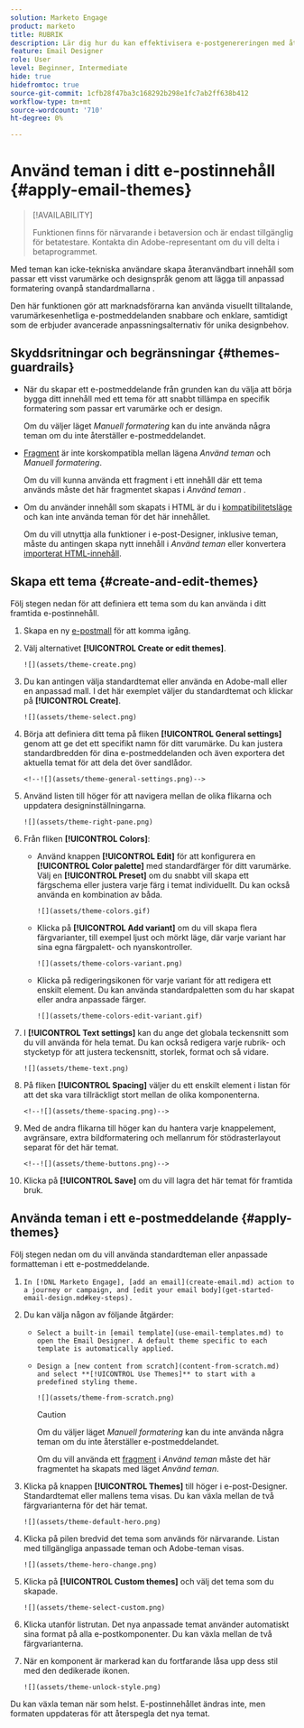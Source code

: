 ```yaml
---
solution: Marketo Engage
product: marketo
title: RUBRIK
description: Lär dig hur du kan effektivisera e-postgenereringen med återanvändbara teman och moduler, vilket ger en enhetlig design och effektivitet.
feature: Email Designer
role: User
level: Beginner, Intermediate
hide: true
hidefromtoc: true
source-git-commit: 1cfb28f47ba3c168292b298e1fc7ab2ff638b412
workflow-type: tm+mt
source-wordcount: '710'
ht-degree: 0%

---
```


# Använd teman i ditt e-postinnehåll {#apply-email-themes}

>[!AVAILABILITY]
>
>Funktionen finns för närvarande i betaversion och är endast tillgänglig för betatestare. Kontakta din Adobe-representant om du vill delta i betaprogrammet.

Med teman kan icke-tekniska användare skapa återanvändbart innehåll som passar ett visst varumärke och designspråk genom att lägga till anpassad formatering ovanpå standardmallarna <!-- to achieve brand specific results-->.

Den här funktionen gör att marknadsförarna kan använda visuellt tilltalande, varumärkesenhetliga e-postmeddelanden snabbare och enklare, samtidigt som de erbjuder avancerade anpassningsalternativ för unika designbehov.

<!--What is the Enhanced Email Authoring Experience?

This feature introduces two key components to simplify and enhance email creation:

* **Theme Management System**: A centralized system for creating, customizing, and applying reusable themes to emails. Themes ensure consistent styling across campaigns and eliminate the need for repetitive manual styling.

* **Modules**: Pre-designed, reusable content blocks that abstract common email elements (e.g., titles, descriptions, images, and links). Modules are built using customizable low-level components, offering flexibility while maintaining design standards.

Key Benefits:

- **Consistency**: Ensure all emails align with your brand's design guidelines.
- **Efficiency**: Save time by reusing themes and modules across campaigns.
- **Customization**: Add custom CSS and mobile-specific styles for advanced designs.
- **Scalability**: Eliminate repetitive styling tasks, enabling faster email creation.-->

## Skyddsritningar och begränsningar {#themes-guardrails}

* När du skapar ett e-postmeddelande från grunden kan du välja att börja bygga ditt innehåll med ett tema för att snabbt tillämpa en specifik formatering som passar ert varumärke och er design.

  Om du väljer läget _Manuell formatering_ kan du inte använda några teman om du inte återställer e-postmeddelandet.

* [Fragment](/help/marketo/product-docs/email-marketing/email-designer/fragments.md) är inte korskompatibla mellan lägena _Använd teman_ och _Manuell formatering_.

  Om du vill kunna använda ett fragment i ett innehåll där ett tema används måste det här fragmentet skapas i _Använd teman_ .

* Om du använder innehåll som skapats i HTML är du i [kompatibilitetsläge](/help/marketo/product-docs/email-marketing/email-designer/email-authoring.md#import-html) och kan inte använda teman för det här innehållet.

  Om du vill utnyttja alla funktioner i e-post-Designer, inklusive teman, måste du antingen skapa nytt innehåll i _Använd teman_ eller konvertera [importerat HTML-innehåll](/help/marketo/product-docs/email-marketing/email-designer/email-authoring.md#import-html).

<!--If using a content created in Manual Styling mode or HTML, you cannot apply themes to this content. You must create a new content in Use Themes mode.

If you apply a theme to a content using a [fragment](../content-management/fragments.md) created in Manual Styling mode, the rendering may not be optimal.-->

## Skapa ett tema {#create-and-edit-themes}

Följ stegen nedan för att definiera ett tema som du kan använda i ditt framtida e-postinnehåll.

1. Skapa en ny [e-postmall](/help/marketo/product-docs/email-marketing/email-designer/email-template-authoring.md#create-an-email-template) för att komma igång.

1. Välj alternativet **[!UICONTROL Create or edit themes]**.

   `![](assets/theme-create.png)`

1. Du kan antingen välja standardtemat eller använda en Adobe-mall eller en anpassad mall. I det här exemplet väljer du standardtemat och klickar på **[!UICONTROL Create]**.

   `![](assets/theme-select.png)`

1. Börja att definiera ditt tema på fliken **[!UICONTROL General settings]** genom att ge det ett specifikt namn för ditt varumärke. Du kan justera standardbredden för dina e-postmeddelanden och även exportera det aktuella temat för att dela det över sandlådor.

   `<!--![](assets/theme-general-settings.png)-->`

1. Använd listen till höger för att navigera mellan de olika flikarna och uppdatera designinställningarna.

   `![](assets/theme-right-pane.png)`

1. Från fliken **[!UICONTROL Colors]**:

   * Använd knappen **[!UICONTROL Edit]** för att konfigurera en **[!UICONTROL Color palette]** med standardfärger för ditt varumärke. Välj en **[!UICONTROL Preset]** om du snabbt vill skapa ett färgschema eller justera varje färg i temat individuellt. Du kan också använda en kombination av båda.

     `![](assets/theme-colors.gif)`

   * Klicka på **[!UICONTROL Add variant]** om du vill skapa flera färgvarianter, till exempel ljust och mörkt läge, där varje variant har sina egna färgpalett- och nyanskontroller.

     `![](assets/theme-colors-variant.png)`

   * Klicka på redigeringsikonen för varje variant för att redigera ett enskilt element. Du kan använda standardpaletten som du har skapat eller andra anpassade färger.

     `![](assets/theme-colors-edit-variant.gif)`

1. I **[!UICONTROL Text settings]** kan du ange det globala teckensnitt som du vill använda för hela temat. Du kan också redigera varje rubrik- och stycketyp för att justera teckensnitt, storlek, format och så vidare.

   `![](assets/theme-text.png)`

1. På fliken **[!UICONTROL Spacing]** väljer du ett enskilt element i listan för att det ska vara tillräckligt stort mellan de olika komponenterna.

   `<!--![](assets/theme-spacing.png)-->`

1. Med de andra flikarna till höger kan du hantera varje knappelement, avgränsare, extra bildformatering och mellanrum för stödrasterlayout separat för det här temat.

   `<!--![](assets/theme-buttons.png)-->`

1. Klicka på **[!UICONTROL Save]** om du vill lagra det här temat för framtida bruk.

## Använda teman i ett e-postmeddelande {#apply-themes}

Följ stegen nedan om du vill använda standardteman eller anpassade formatteman i ett e-postmeddelande.

1. `In [!DNL Marketo Engage], [add an email](create-email.md) action to a journey or campaign, and [edit your email body](get-started-email-design.md#key-steps).`

1. Du kan välja någon av följande åtgärder:

   * `Select a built-in [email template](use-email-templates.md) to open the Email Designer. A default theme specific to each template is automatically applied.`

   * `Design a [new content from scratch](content-from-scratch.md) and select **[!UICONTROL Use Themes]** to start with a predefined styling theme.`

     `![](assets/theme-from-scratch.png)`

     >[!CAUTION]
     >
     >Om du väljer läget _Manuell formatering_ kan du inte använda några teman om du inte återställer e-postmeddelandet.
     >
     >Om du vill använda ett [fragment](/help/marketo/product-docs/email-marketing/email-designer/fragments.md) i _Använd teman_ måste det här fragmentet ha skapats med läget _Använd teman_.

1. Klicka på knappen **[!UICONTROL Themes]** till höger i e-post-Designer. Standardtemat eller mallens tema visas. Du kan växla mellan de två färgvarianterna för det här temat.

   `![](assets/theme-default-hero.png)`

1. Klicka på pilen bredvid det tema som används för närvarande. Listan med tillgängliga anpassade teman och Adobe-teman visas.

   `![](assets/theme-hero-change.png)`

1. Klicka på **[!UICONTROL Custom themes]** och välj det tema som du skapade.

   `![](assets/theme-select-custom.png)`

1. Klicka utanför listrutan. Det nya anpassade temat använder automatiskt sina format på alla e-postkomponenter. Du kan växla mellan de två färgvarianterna.

1. När en komponent är markerad kan du fortfarande låsa upp dess stil med den dedikerade ikonen.

   `![](assets/theme-unlock-style.png)`

Du kan växla teman när som helst. E-postinnehållet ändras inte, men formaten uppdateras för att återspegla det nya temat.

<!--
>[!NOTE]
> - Themes apply styles globally. Ensure your theme is finalized before applying it to multiple emails.
> - Switching themes may override custom styles applied to individual components.

>[!CAUTION]
> - When using fragments, the email's theme will override the fragment's styles. A warning will be displayed in the editor if there is a conflict.

## Example Use Cases {#example-use-cases}

### 1. Creating a New Theme
- A marketer creates a theme with their brand's colors, fonts, and button styles.
- The theme is saved and reused across multiple email campaigns.

### 2. Switching Themes
- A marketer applies a holiday-themed design to an existing email by switching to a pre-designed holiday theme.-->
